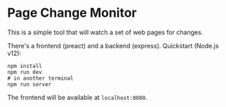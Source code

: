 # Page Change Monitor

This is a simple tool that will watch a set of web pages for changes.

There's a frontend (preact) and a backend (express). Quickstart (Node.js v12):

```
npm install
npm run dev
# in another terminal
npm run server
```

The frontend will be available at `localhost:8080`.
